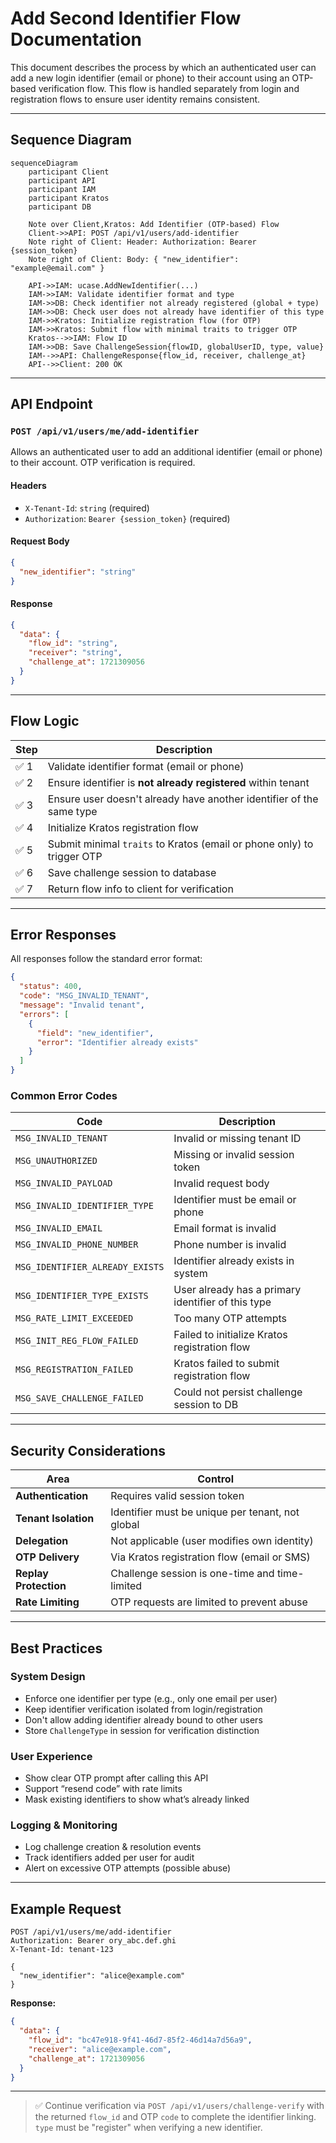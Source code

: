 
# Add Second Identifier Flow Documentation

This document describes the process by which an authenticated user can add a new login identifier (email or phone) to their account using an OTP-based verification flow. This flow is handled separately from login and registration flows to ensure user identity remains consistent.

---

## Sequence Diagram

```mermaid
sequenceDiagram
    participant Client
    participant API
    participant IAM
    participant Kratos
    participant DB

    Note over Client,Kratos: Add Identifier (OTP-based) Flow
    Client->>API: POST /api/v1/users/add-identifier
    Note right of Client: Header: Authorization: Bearer {session_token}
    Note right of Client: Body: { "new_identifier": "example@email.com" }

    API->>IAM: ucase.AddNewIdentifier(...)
    IAM->>IAM: Validate identifier format and type
    IAM->>DB: Check identifier not already registered (global + type)
    IAM->>DB: Check user does not already have identifier of this type
    IAM->>Kratos: Initialize registration flow (for OTP)
    IAM->>Kratos: Submit flow with minimal traits to trigger OTP
    Kratos-->>IAM: Flow ID
    IAM->>DB: Save ChallengeSession{flowID, globalUserID, type, value}
    IAM-->>API: ChallengeResponse{flow_id, receiver, challenge_at}
    API-->>Client: 200 OK
```

---

## API Endpoint

### `POST /api/v1/users/me/add-identifier`

Allows an authenticated user to add an additional identifier (email or phone) to their account. OTP verification is required.

#### Headers

- `X-Tenant-Id`: `string` (required)  
- `Authorization`: `Bearer {session_token}` (required)

#### Request Body

```json
{
  "new_identifier": "string"
}
```

#### Response

```json
{
  "data": {
    "flow_id": "string",
    "receiver": "string",
    "challenge_at": 1721309056
  }
}
```

---

## Flow Logic

| Step | Description |
|------|-------------|
| ✅ 1 | Validate identifier format (email or phone) |
| ✅ 2 | Ensure identifier is **not already registered** within tenant |
| ✅ 3 | Ensure user doesn't already have another identifier of the same type |
| ✅ 4 | Initialize Kratos registration flow |
| ✅ 5 | Submit minimal `traits` to Kratos (email or phone only) to trigger OTP |
| ✅ 6 | Save challenge session to database |
| ✅ 7 | Return flow info to client for verification |

---

## Error Responses

All responses follow the standard error format:

```json
{
  "status": 400,
  "code": "MSG_INVALID_TENANT",
  "message": "Invalid tenant",
  "errors": [
    {
      "field": "new_identifier",
      "error": "Identifier already exists"
    }
  ]
}
```

### Common Error Codes

| Code | Description |
|------|-------------|
| `MSG_INVALID_TENANT` | Invalid or missing tenant ID |
| `MSG_UNAUTHORIZED` | Missing or invalid session token |
| `MSG_INVALID_PAYLOAD` | Invalid request body |
| `MSG_INVALID_IDENTIFIER_TYPE` | Identifier must be email or phone |
| `MSG_INVALID_EMAIL` | Email format is invalid |
| `MSG_INVALID_PHONE_NUMBER` | Phone number is invalid |
| `MSG_IDENTIFIER_ALREADY_EXISTS` | Identifier already exists in system |
| `MSG_IDENTIFIER_TYPE_EXISTS` | User already has a primary identifier of this type |
| `MSG_RATE_LIMIT_EXCEEDED` | Too many OTP attempts |
| `MSG_INIT_REG_FLOW_FAILED` | Failed to initialize Kratos registration flow |
| `MSG_REGISTRATION_FAILED` | Kratos failed to submit registration flow |
| `MSG_SAVE_CHALLENGE_FAILED` | Could not persist challenge session to DB |

---

## Security Considerations

| Area | Control |
|------|---------|
| **Authentication** | Requires valid session token |
| **Tenant Isolation** | Identifier must be unique per tenant, not global |
| **Delegation** | Not applicable (user modifies own identity) |
| **OTP Delivery** | Via Kratos registration flow (email or SMS) |
| **Replay Protection** | Challenge session is one-time and time-limited |
| **Rate Limiting** | OTP requests are limited to prevent abuse |

---

## Best Practices

### System Design

- Enforce one identifier per type (e.g., only one email per user)
- Keep identifier verification isolated from login/registration
- Don't allow adding identifier already bound to other users
- Store `ChallengeType` in session for verification distinction

### User Experience

- Show clear OTP prompt after calling this API
- Support “resend code” with rate limits
- Mask existing identifiers to show what’s already linked

### Logging & Monitoring

- Log challenge creation & resolution events
- Track identifiers added per user for audit
- Alert on excessive OTP attempts (possible abuse)

---

## Example Request

```http
POST /api/v1/users/me/add-identifier
Authorization: Bearer ory_abc.def.ghi
X-Tenant-Id: tenant-123

{
  "new_identifier": "alice@example.com"
}
```

**Response:**

```json
{
  "data": {
    "flow_id": "bc47e918-9f41-46d7-85f2-46d14a7d56a9",
    "receiver": "alice@example.com",
    "challenge_at": 1721309056
  }
}
```

---

> ✅ Continue verification via `POST /api/v1/users/challenge-verify` with the returned `flow_id` and OTP `code` to complete the identifier linking. `type` must be "register" when verifying a new identifier.
